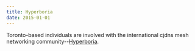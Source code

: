 ```yaml
---
title: Hyperboria
date: 2015-01-01
---
```

Toronto-based individuals are involved with the international cjdns mesh networking community--[Hyperboria](https://hyperboria.net/).
